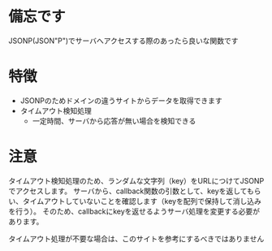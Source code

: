 
# 備忘です

JSONP(JSON"P")でサーバへアクセスする際のあったら良いな関数です

# 特徴

- JSONPのためドメインの違うサイトからデータを取得できます
- タイムアウト検知処理
    - 一定時間、サーバから応答が無い場合を検知できる

# 注意

タイムアウト検知処理のため、ランダムな文字列（key）をURLにつけてJSONPでアクセスします。
サーバから、callback関数の引数として、keyを返してもらい、タイムアウトしていないことを確認します（keyを配列で保持して消し込みを行う）。
そのため、callbackにkeyを返せるようサーバ処理を変更する必要があります。

タイムアウト処理が不要な場合は、このサイトを参考にするべきではありません
